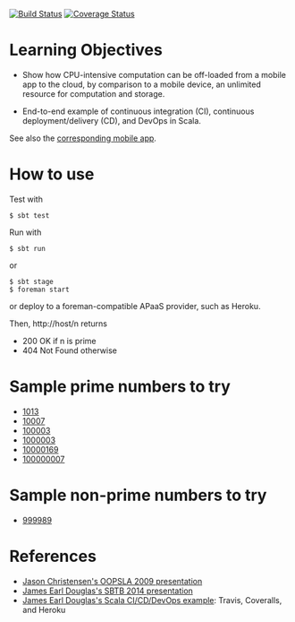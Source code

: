 [![Build Status](https://travis-ci.org/LoyolaChicagoCode/primenumbers-spray-scala.svg?branch=master)](https://travis-ci.org/LoyolaChicagoCode/primenumbers-spray-scala) 
[![Coverage Status](https://coveralls.io/repos/LoyolaChicagoCode/primenumbers-spray-scala/badge.png?branch=master)](https://coveralls.io/r/LoyolaChicagoCode/primenumbers-spray-scala?branch=master)

# Learning Objectives

- Show how CPU-intensive computation can be off-loaded from a mobile app to
  the cloud, by comparison to a mobile device, an unlimited resource for
  computation and storage.

- End-to-end example of continuous integration (CI), continuous
  deployment/delivery (CD), and DevOps in Scala.

See also the
[corresponding mobile app](https://github.com/LoyolaChicagoCode/primenumbers-android-scala).

# How to use

Test with

    $ sbt test

Run with 

    $ sbt run
	
or

    $ sbt stage
	$ foreman start

or deploy to a foreman-compatible APaaS provider, such as Heroku.

Then, http://host/n returns

- 200 OK if n is prime
- 404 Not Found otherwise

# Sample prime numbers to try

- [1013](http://primenumber-shilpi.herokuapp.com/1013)
- [10007](http://primenumber-shilpi.herokuapp.com/10007)
- [100003](http://primenumber-shilpi.herokuapp.com/100003)
- [1000003](http://primenumber-shilpi.herokuapp.com/1000003)
- [10000169](http://primenumber-shilpi.herokuapp.com/10000169)
- [100000007](http://primenumber-shilpi.herokuapp.com/100000007)

# Sample non-prime numbers to try

- [999989](http://primenumber-shilpi.herokuapp.com/999989)

# References

- [Jason Christensen's OOPSLA 2009 presentation](http://www.slideshare.net/jasonc411/oopsla-2009-combining-rest-and-cloud-a-practitioners-report)
- [James Earl Douglas's SBTB 2014 presentation](https://www.youtube.com/watch?v=sZYAFWTyOlE)
- [James Earl Douglas's Scala CI/CD/DevOps example](https://github.com/earldouglas/scala-cd): Travis, Coveralls, and Heroku
